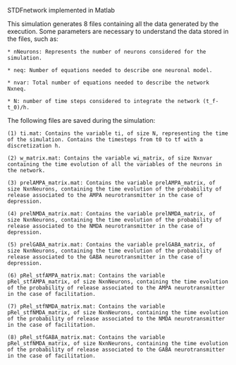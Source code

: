 STDFnetwork implemented in Matlab

This simulation generates 8 files containing all the data generated by the execution. Some parameters are necessary to understand the data stored in the files, such as:

    * nNeurons: Represents the number of neurons considered for the simulation.

    * neq: Number of equations needed to describe one neuronal model.

    * nvar: Total number of equations needed to describe the network Nxneq.

    * N: number of time steps considered to integrate the network (t_f-t_0)/h.

The following files are saved during the simulation:

    (1) ti.mat: Contains the variable ti, of size N, representing the time of the simulation. Contains the timesteps from t0 to tf with a discretization h.

    (2) w_matrix.mat: Contains the variable wi_matrix, of size Nxnvar containing the time evolution of all the variables of the neurons in the network.

    (3) prelAMPA_matrix.mat: Contains the variable prelAMPA_matrix, of size NxnNeurons, containing the time evolution of the probability of release associated to the AMPA neurotransmitter in the case of depression.

    (4) prelNMDA_matrix.mat: Contains the variable prelNMDA_matrix, of size NxnNeurons, containing the time evolution of the probability of release associated to the NMDA neurotransmitter in the case of depression.

    (5) prelGABA_matrix.mat: Contains the variable prelGABA_matrix, of size NxnNeurons, containing the time evolution of the probability of release associated to the GABA neurotransmitter in the case of depression.

    (6) pRel_stfAMPA_matrix.mat: Contains the variable pRel_stfAMPA_matrix, of size NxnNeurons, containing the time evolution of the probability of release associated to the AMPA neurotransmitter in the case of facilitation.

    (7) pRel_stfNMDA_matrix.mat: Contains the variable pRel_stfNMDA_matrix, of size NxnNeurons, containing the time evolution of the probability of release associated to the NMDA neurotransmitter in the case of facilitation.
    
    (8) pRel_stfGABA_matrix.mat: Contains the variable pRel_stfNMDA_matrix, of size NxnNeurons, containing the time evolution of the probability of release associated to the GABA neurotransmitter in the case of facilitation.
